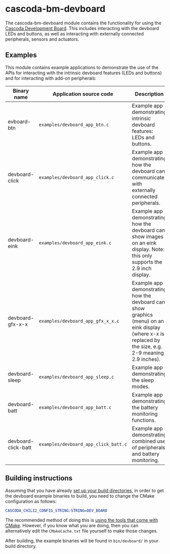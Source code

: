 # cascoda-bm-devboard

The cascoda-bm-devboard module contains the functionality for using the [Cascoda Development Board](../../docs/how-to/howto-devboard.md). This includes interacting with the devboard LEDs and buttons, as well as interacting with externally connected peripherals, sensors and actuators.

## Examples

This module contains example applications to demonstrate the use of the APIs for interacting with the intrinsic devboard features (LEDs and buttons) and for interacting with add-on peripherals:

| Binary name | Application source code |  Description|
| --- | --- | --- |
| evboard-btn | `examples/devboard_app_btn.c` | Example app demonstrating intrinsic devboard features: LEDs and buttons. |
| devboard-click | `examples/devboard_app_click.c` | Example app demonstrating how the devboard can communicate with externally connected peripherals. |
| devboard-eink | `examples/devboard_app_eink.c` | Example app demonstrating how the devboard can show images on an eink display. Note: this only supports the 2.9 inch display. |
| devboard-gfx-x-x | `examples/devboard_app_gfx_x_x.c` | Example app demonstrating how the devboard can show graphics (menu) on an eink display (where x-x is replaced by the size, e.g. 2-9 meaning 2.9 inches). |
| devboard-sleep | `examples/devboard_app_sleep.c`  | Example app demonstrating the sleep modes. |
| devboard-batt | `examples/devboard_app_batt.c`  | Example app demonstrating the battery monitoring functions. |
| devboard-click-batt | `examples/devboard_app_click_batt.c`  | Example app demonstrating combined use of peripherals and battery monitoring. |
## Building instructions

Assuming that you have already [set up your build directories](../../README.md#building), in order to get the devboard example binaries to build, you need to change the CMake configuration as follows: 

```CMake
CASCODA_CHILI2_CONFIG_STRING:STRING=DEV_BOARD
```
The recommended method of doing this is [using the tools that come with CMake](https://cmake.org/runningcmake/). However, if you know what you are doing, then you can alternatively edit the `CMakeCache.txt` file yourself to make those changes.

After building, the example binaries will be found in `bin/devboard/` in your build directory.